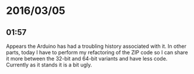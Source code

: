 # 2016/03/05

## 01:57

Appears the Arduino has had a troubling history associated with it. In other
parts, today I have to perform my refactoring of the ZIP code so I can share it
more between the 32-bit and 64-bit variants and have less code. Currently as
it stands it is a bit ugly.

